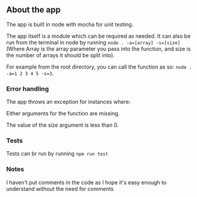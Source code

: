 ## About the app

The app is built in node with mocha for unit testing.

The app itself is a module which can be required as needed. It can also be run from the terminal in node by running `node . -a=[array] -s=[size]` (Where Array is the array parameter you pass into the function, and size is the number of arrays it should be split into). 

For example from the root directory, you can call the function as so: `node . -a=1 2 3 4 5 -s=3`.

### Error handling

The app throws an exception for instances where:

Either arguments for the function are missing.

The value of the size argument is less than 0.


### Tests
Tests can br run by running `npm run test`

### Notes
I haven't put comments in the code as I hope it's easy enough to understand without the need for comments
